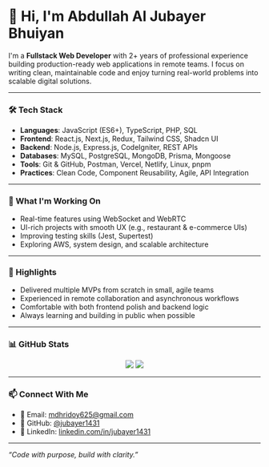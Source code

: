 # 👋 Hi, I'm Abdullah Al Jubayer Bhuiyan

I'm a **Fullstack Web Developer** with 2+ years of professional experience building production-ready web applications in remote teams. I focus on writing clean, maintainable code and enjoy turning real-world problems into scalable digital solutions.

---

### 🛠 Tech Stack
- **Languages**: JavaScript (ES6+), TypeScript, PHP, SQL
- **Frontend**: React.js, Next.js, Redux, Tailwind CSS, Shadcn UI
- **Backend**: Node.js, Express.js, CodeIgniter, REST APIs
- **Databases**: MySQL, PostgreSQL, MongoDB, Prisma, Mongoose
- **Tools**: Git & GitHub, Postman, Vercel, Netlify, Linux, pnpm
- **Practices**: Clean Code, Component Reusability, Agile, API Integration

---

### 🚀 What I'm Working On
- Real-time features using WebSocket and WebRTC  
- UI-rich projects with smooth UX (e.g., restaurant & e-commerce UIs)  
- Improving testing skills (Jest, Supertest)  
- Exploring AWS, system design, and scalable architecture

---

### 📌 Highlights
- Delivered multiple MVPs from scratch in small, agile teams  
- Experienced in remote collaboration and asynchronous workflows  
- Comfortable with both frontend polish and backend logic  
- Always learning and building in public when possible

---

### 📊 GitHub Stats
<div align="center">
  <img src="https://github-readme-stats.vercel.app/api?username=jubayer1431&show_icons=true&hide_border=true"/>
  <img src="https://github-readme-stats.vercel.app/api/top-langs/?username=jubayer1431&hide=jupyter%20notebook&layout=compact&hide_border=true"/>
</div>


---

### 📫 Connect With Me
- 📧 Email: [mdhridoy625@gmail.com](mailto:mdhridoy625@gmail.com)  
- 🔗 GitHub: [@jubayer1431](https://github.com/jubayer1431)  
- 💼 LinkedIn: [linkedin.com/in/jubayer1431](https://linkedin.com/in/jubayer1431)

---

_“Code with purpose, build with clarity.”_

